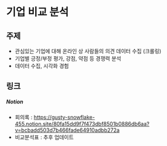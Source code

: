 # 기업 비교 분석



## 주제

- 관심있는 기업에 대해 온라인 상 사람들의 의견 데이터 수집 (크롤링)
- 기업별 긍정/부정 평가, 강점, 약점 등 경쟁력 분석
- 데이터 수집, 시각화 경험

## 링크

##### Notion

- 회의록 : https://gusty-snowflake-455.notion.site/80fa15dd9f7f473dbf8501b0886db6aa?v=bcbadd503d7b466fade64910adbb272a
- 비교분석표 : 추후 업데이트





